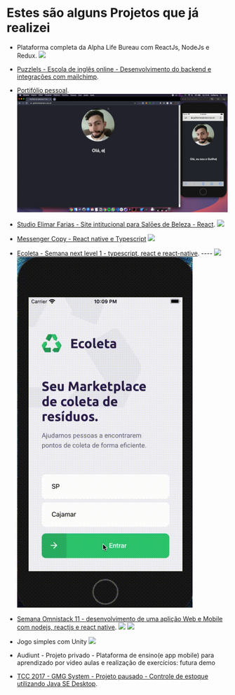 # Estes são alguns Projetos que já realizei
- Plataforma completa da Alpha Life Bureau com ReactJs, NodeJs e Redux.
![](demo-gigprint.gif)

- <a target="_blank" href="https://www.puzzlels.com.br/?utm_source=github:guilherme&utm_medium=projetos&utm_campaign=projetos:guilherme">Puzzlels - Escola de inglês online - Desenvolvimento do backend e integrações com mailchimp</a>.

- <a target="_blank" href="https://guilhermesalviano.now.sh/">Portifólio pessoal</a>.
![](demo-portifolio.gif)

- <a target="_blank" href="https://studio-elimar-farias.now.sh/">Studio Elimar Farias - Site intitucional para Salōes de Beleza - React</a>.
![](demo-studio-elimar-farias.gif)

- <a target="_blank" href="https://github.com/Guibs1/mensseger-copy">Messenger Copy - React native e Typescript</a>
![](https://raw.githubusercontent.com/Guibs1/messenger-copy/master/messenger_copy.gif)

- <a target="_blank" href="https://github.com/Guibs1/semana-next-level1">Ecoleta - Semana next level 1 - typescript, react e react-native</a>. ----
![](https://github.com/Guibs1/ecoleta/raw/master/ecoleta-web.gif)
![](https://github.com/Guibs1/ecoleta/raw/master/ecoleta-app.gif)

- <a target="_blank" href="https://github.com/Guibs1/to-be-hero">Semana Omnistack 11 - desenvolvimento de uma aplição Web e Mobile com nodejs, reactjs e react native</a>.
![](https://github.com/Guibs1/to-be-hero/raw/master/to-be-hero-web.gif)
![](https://github.com/Guibs1/to-be-hero/raw/master/to-be-hero-app.gif)
<!-- Upload de arquivos - local e aws-s3 com nodejs - <a target="_blank" href="https://github.com/Guibs1/upload-files-nodejs-react">Ver</a>.-->

- Jogo simples com Unity
![](Unity-2018.4.23f1-Personal-level1.gif)

- Audiunt - Projeto privado - Plataforma de ensino(e app mobile) para aprendizado por video aulas e realização de exercícios: futura demo

- <a target="_blank" href="https://github.com/Guibs1/TCC-Etec-2017/">TCC 2017 - GMG System - Projeto pausado - Controle de estoque utilizando Java SE Desktop</a>.
